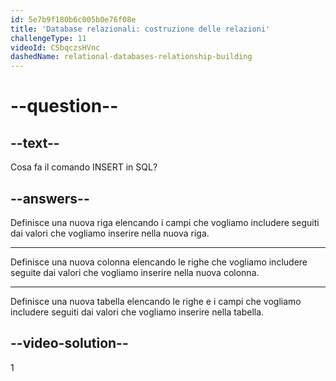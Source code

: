 ```yaml
---
id: 5e7b9f180b6c005b0e76f08e
title: 'Database relazionali: costruzione delle relazioni'
challengeType: 11
videoId: CSbqczsHVnc
dashedName: relational-databases-relationship-building
---
```


# --question--

## --text--

Cosa fa il comando INSERT in SQL?

## --answers--

Definisce una nuova riga elencando i campi che vogliamo includere seguiti dai valori che vogliamo inserire nella nuova riga.

---

Definisce una nuova colonna elencando le righe che vogliamo includere seguite dai valori che vogliamo inserire nella nuova colonna.

---

Definisce una nuova tabella elencando le righe e i campi che vogliamo includere seguiti dai valori che vogliamo inserire nella tabella.

## --video-solution--

1

